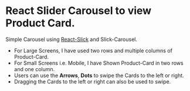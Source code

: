 # React Slider Carousel to view Product Card.
Simple Carousel using [React-Slick](https://react-slick.neostack.com/docs/get-started) and Slick-Carousel. 
  - For Large Screens, I have used two rows and multiple columns of Product-Card.
  - For Small Screens i.e. Mobile, I have Shown Product-Card in two rows and one column.
  - Users can use the **Arrows**, **Dots**  to swipe the Cards to the left or right.
  - Dragging the Cards to the left or right can also be used to swipe.
